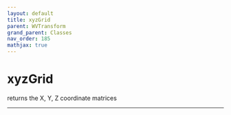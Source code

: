 ```yaml
---
layout: default
title: xyzGrid
parent: WVTransform
grand_parent: Classes
nav_order: 185
mathjax: true
---
```


#  xyzGrid

returns the X, Y, Z coordinate matrices


---

